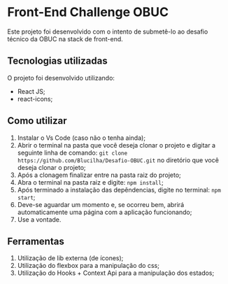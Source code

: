 # Front-End Challenge OBUC
Este projeto foi desenvolvido com o intento de submetê-lo ao desafio técnico da OBUC na stack de front-end.

## Tecnologias utilizadas
O projeto foi desenvolvido utilizando:
- React JS;
- react-icons;

## Como utilizar
1. Instalar o Vs Code (caso não o tenha ainda);
2. Abrir o terminal na pasta que você deseja clonar o projeto e digitar a seguinte linha de comando:
    `git clone https://github.com/Blucilha/Desafio-OBUC.git`
    no diretório que você deseja clonar o projeto;
3. Após a clonagem finalizar entre na pasta raiz do projeto;
4. Abra o terminal na pasta raiz e digite:
    `npm install`;
5. Após terminado a instalação das depêndencias, digite no terminal:
    `npm start`;
6. Deve-se aguardar um momento e, se ocorreu bem, abrirá automaticamente uma página com a aplicação funcionando;
7. Use a vontade.

## Ferramentas
1. Utilização de lib externa (de ícones);
2. Utilização do flexbox para a manipulação do css;
3. Utilização do Hooks + Context Api para a manipulação dos estados;
